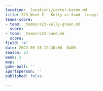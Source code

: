 ```yaml
---
location: _locations/carter-baron.md
title: S23 Week 2 - Kelly vs Sand -(copy)
teams-score:
- team: _teams/s23-kelly-green.md
  score: 
- team: _teams/s23-sand.md
  score: 
field: "4"
date: 2022-09-18 12:30:00 -0400
season: 23
week: 2
mvp: ''
game-ball: ''
sportsperson: ''
published: false

---
```

